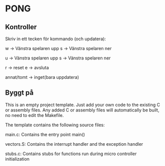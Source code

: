 # PONG

## Kontroller
Skriv in ett tecken för kommando (och updatera):

w -> Vänstra spelaren upp
s -> Vänstra spelaren ner

u -> Vänstra spelaren upp
s -> Vänstra spelaren ner

r -> reset
e -> avsluta

annat/tomt -> inget(bara uppdatera)

## Byggt på 
This is an empty project template.
Just add your own code to the existing C or assembly files.
Any added C or assembly files will automatically be built,
no need to edit the Makefile.

The template contains the following source files:

main.c:
	Contains the entry point main()

vectors.S:
	Contains the interrupt handler and the exception handler

stubs.c:
	Contains stubs for functions run during micro controller
	initialization
